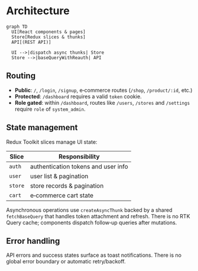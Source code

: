 # Architecture

```mermaid
graph TD
  UI[React components & pages]
  Store[Redux slices & thunks]
  API[(REST API)]

  UI -->|dispatch async thunks| Store
  Store -->|baseQueryWithReauth| API
```

## Routing

- **Public**: `/`, `/login`, `/signup`, e‑commerce routes (`/shop`, `/product/:id`, etc.)
- **Protected**: `/dashboard` requires a valid `token` cookie.
- **Role gated**: within `/dashboard`, routes like `/users`, `/stores` and `/settings` require `role` of `system_admin`.

## State management

Redux Toolkit slices manage UI state:

| Slice | Responsibility |
|-------|----------------|
| `auth` | authentication tokens and user info |
| `user` | user list & pagination |
| `store` | store records & pagination |
| `cart` | e‑commerce cart state |

Asynchronous operations use `createAsyncThunk` backed by a shared `fetchBaseQuery` that handles token attachment and refresh. There is no RTK Query cache; components dispatch follow‑up queries after mutations.

## Error handling

API errors and success states surface as toast notifications. There is no global error boundary or automatic retry/backoff.

